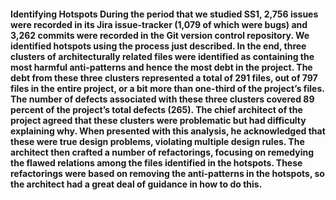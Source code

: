 #### Identifying Hotspots During the period that we studied SS1, 2,756 issues were recorded in its Jira issue-tracker (1,079 of which were bugs) and 3,262 commits were recorded in the Git version control repository. We identified hotspots using the process just described. In the end, three clusters of architecturally related files were identified as containing the most harmful anti-patterns and hence the most debt in the project. The debt from these three clusters represented a total of 291 files, out of 797 files in the entire project, or a bit more than one-third of the project’s files. The number of defects associated with these three clusters covered 89 percent of the project’s total defects (265). The chief architect of the project agreed that these clusters were problematic but had difficulty explaining why. When presented with this analysis, he acknowledged that these were true design problems, violating multiple design rules. The architect then crafted a number of refactorings, focusing on remedying the flawed relations among the files identified in the hotspots. These refactorings were based on removing the anti-patterns in the hotspots, so the architect had a great deal of guidance in how to do this.